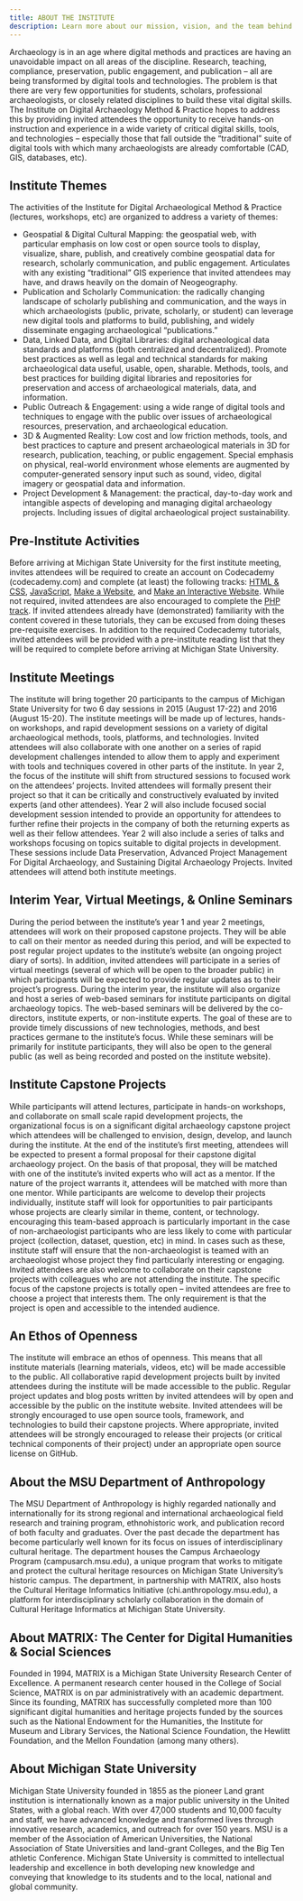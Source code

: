 ```yaml
---
title: ABOUT THE INSTITUTE
description: Learn more about our mission, vision, and the team behind the institute.
---
```

Archaeology is in an age where digital methods and practices are having an unavoidable impact on all areas of the discipline.  Research, teaching, compliance, preservation, public engagement, and publication – all are being transformed by digital tools and technologies.  The problem is that  there are very few opportunities for students, scholars, professional archaeologists, or closely related disciplines to build these vital digital skills. The Institute on Digital Archaeology Method & Practice hopes to address this by providing invited attendees the opportunity to receive hands-on instruction and experience in a wide variety of critical digital skills, tools, and technologies – especially those that fall outside the “traditional” suite of digital tools with which many archaeologists are already comfortable (CAD, GIS, databases, etc).

## Institute Themes

The activities of the Institute for Digital Archaeological Method & Practice (lectures, workshops, etc) are organized to address a variety of themes:

* Geospatial & Digital Cultural Mapping: the geospatial web, with particular emphasis on low cost or open source tools to display, visualize, share, publish, and creatively combine geospatial data for research, scholarly communication, and public engagement. Articulates with any existing “traditional” GIS experience that invited attendees may have, and draws heavily on the domain of Neogeography.
* Publication and Scholarly Communication: the radically changing landscape of scholarly publishing and communication, and the ways in which archaeologists (public, private, scholarly, or student) can leverage new digital tools and platforms to build, publishing, and widely disseminate engaging archaeological “publications.”
* Data, Linked Data, and Digital Libraries: digital archaeological data standards and platforms (both centralized and decentralized). Promote best practices as well as legal and technical standards for making archaeological data useful, usable, open, sharable. Methods, tools, and best practices for building digital libraries and repositories for preservation and access of archaeological materials, data, and information.
* Public Outreach & Engagement: using a wide range of digital tools and techniques to engage with the public over issues of archaeological resources, preservation, and archaeological education.
* 3D & Augmented Reality: Low cost and low friction methods, tools, and best practices to capture and present archaeological materials in 3D for research, publication, teaching, or public engagement. Special emphasis on physical, real-world environment whose elements are augmented by computer-generated sensory input such as sound, video, digital imagery or geospatial data and information.
* Project Development & Management: the practical, day-to-day work and intangible aspects of developing and managing digital archaeology projects. Including issues of digital archaeological project sustainability.

## Pre-Institute Activities

Before arriving at Michigan State University for the first institute meeting, invites attendees will be required to create an account on Codecademy (codecademy.com) and complete (at least) the following tracks: [HTML & CSS](http://www.codecademy.com/tracks/web), [JavaScript]( http://www.codecademy.com/tracks/javascript), [Make a Website](http://www.codecademy.com/skills/make-a-website), and [Make an Interactive Website](http://www.codecademy.com/skills/make-an-interactive-website). While not required, invited attendees are also encouraged to complete the [PHP track](http://www.codecademy.com/tracks/php). If invited attendees already have (demonstrated) familiarity with the content covered in these tutorials, they can be excused from doing theses pre-requisite exercises. In addition to the required Codecademy tutorials, invited attendees will be provided with a pre-institute reading list that they will be required to complete before arriving at Michigan State University.

## Institute Meetings
The institute will bring together 20 participants to the campus of Michigan State University for two 6 day sessions in 2015 (August 17-22) and 2016 (August 15-20). The institute meetings will be made up of lectures, hands-on workshops, and rapid development sessions on a variety of digital archaeological methods, tools, platforms, and technologies.  Invited attendees will also collaborate with one another on a series of rapid development challenges intended to allow them to apply and experiment with tools and techniques covered in other parts of the institute. In year 2, the focus of the institute will shift from structured sessions to focused work on the attendees’ projects.  Invited attendees will formally present their project so that it can be critically and constructively evaluated by invited experts (and other attendees).  Year 2 will also include focused social development session intended to provide an opportunity for attendees to further refine their projects in the company of both the returning experts as well as their fellow attendees. Year 2 will also include a series of talks and workshops focusing on topics suitable to digital projects in development. These sessions include Data Preservation, Advanced Project Management For Digital Archaeology, and  Sustaining Digital Archaeology Projects. Invited attendees will attend both institute meetings.

## Interim Year, Virtual Meetings, & Online Seminars

During the period between the institute’s year 1 and year 2 meetings, attendees will work on their proposed capstone projects. They will be able to call on their mentor as needed during this period, and will be expected to post regular project updates to the institute’s website (an ongoing project diary of sorts). In addition, invited attendees will participate in a series of virtual meetings (several of which will be open to the broader public) in which participants will be expected to provide regular updates as to their project’s progress. During the interim year, the institute will also organize and host a series of web-based seminars for institute participants on digital archaeology topics. The web-based seminars will be delivered by the co-directors, institute experts, or non-institute experts. The goal of these are to provide timely discussions of new technologies, methods, and best practices germane to the institute’s focus. While these seminars will be primarily for institute participants, they will also be open to the general public (as well as being recorded and posted on the institute website).

## Institute Capstone Projects

While participants will attend lectures, participate in hands-on workshops, and collaborate on small scale rapid development projects, the organizational focus is on a significant digital archaeology capstone project which attendees will be challenged to envision, design, develop, and launch during the institute. At the end of the institute’s first meeting, attendees will be expected to present a formal proposal for their capstone digital archaeology project. On the basis of that proposal, they will be matched with one of the institute’s invited experts who will act as a mentor. If the nature of the project warrants it, attendees will be matched with more than one mentor. While participants are welcome to develop their projects individually, institute staff will look for opportunities to pair participants whose projects are clearly similar in theme, content, or technology. encouraging this team-based approach is particularly important in the case of non-archaeologist participants who are less likely to come with particular project (collection, dataset, question, etc) in mind. In cases such as these, institute staff will ensure that the non-archaeologist is teamed with an archaeologist whose project they find particularly interesting or engaging. Invited attendees are also welcome to collaborate on their capstone projects with colleagues who are not attending the institute. The specific focus of the capstone projects is totally open – invited attendees are free to choose a project that interests them.  The only requirement is that the project is open and accessible to the intended audience.

## An Ethos of Openness
The institute will embrace an ethos of openness.  This means that all institute materials (learning materials, videos, etc) will be made accessible to the public.  All collaborative rapid development projects built by invited attendees during the institute will be made accessible to the public. Regular project updates and blog posts written by invited attendees will by open and accessible by the public on the institute website.  Invited attendees will be strongly encouraged to use open source tools, framework, and technologies to build their capstone projects.  Where appropriate, invited attendees will be strongly encouraged to release their projects (or critical technical components of their project) under an appropriate open source license on GitHub.

## About the MSU Department of Anthropology

The MSU Department of Anthropology is highly regarded nationally and internationally for its strong regional and international archaeological field research and training program, ethnohistoric work, and publication record of both faculty and graduates. Over the past decade the department has become particularly well known for its focus on issues of interdisciplinary cultural heritage. The department houses the Campus Archaeology Program (campusarch.msu.edu), a unique program that works to mitigate and protect the cultural heritage resources on Michigan State University’s historic campus. The department, in partnership with MATRIX, also hosts the Cultural Heritage Informatics Initiative (chi.anthropology.msu.edu), a platform for interdisciplinary scholarly collaboration in the domain of Cultural Heritage Informatics at Michigan State University.

## About MATRIX: The Center for Digital Humanities & Social Sciences

Founded in 1994, MATRIX is a Michigan State University Research Center of Excellence. A permanent research center housed in the College of Social Science, MATRIX is on par administratively with an academic department. Since its founding, MATRIX has successfully completed more than 100 significant digital humanities and heritage projects funded by the sources such as the National Endowment for the Humanities, the Institute for Museum and Library Services, the National Science Foundation, the Hewlitt Foundation, and the Mellon Foundation (among many others).

## About Michigan State University

Michigan State University founded in 1855 as the pioneer Land grant institution is internationally known as a major public university in the United States, with a global reach. With over 47,000 students and 10,000 faculty and staff, we have advanced knowledge and transformed lives through innovative research, academics, and outreach for over 150 years. MSU is a member of the Association of American Universities, the National Association of State Universities and land-grant Colleges, and the Big Ten athletic Conference. Michigan State University is committed to intellectual leadership and excellence in both developing new knowledge and conveying that knowledge to its students and to the local, national and global community.